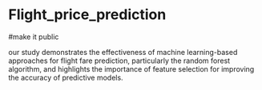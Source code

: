 # Flight_price_prediction
#make it public

our study demonstrates the effectiveness of machine learning-based approaches
for flight fare prediction, particularly the random forest algorithm, and highlights the
importance of feature selection for improving the accuracy of predictive models.

